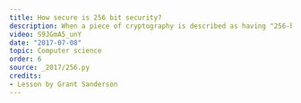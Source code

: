 ```yaml
---
title: How secure is 256 bit security?
description: When a piece of cryptography is described as having "256-bit security", what exactly does that mean?  Just how big is the number 2^256?
video: S9JGmA5_unY
date: "2017-07-08"
topic: Computer science
order: 6
source: _2017/256.py
credits:
- Lesson by Grant Sanderson
---
```

